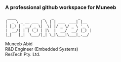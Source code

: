 ### A professional github workspace for Muneeb
```
 ____            _   _           _
|  _ \ _ __ ___ | \ | | ___  ___| |__
| |_) | '__/ _ \|  \| |/ _ \/ _ \ '_ \
|  __/| | | (_) | |\  |  __/  __/ |_) |
|_|   |_|  \___/|_| \_|\___|\___|_.__/
```

Muneeb Abid<br>
R&D Engineer (Embedded Systems)<br>
ResTech Pty. Ltd.<br>
<!--
**proneeb/proneeb** is a ✨ _special_ ✨ repository because its `README.md` (this file) appears on your GitHub profile.

Here are some ideas to get you started:

- 🔭 I’m currently working on ...
- 🌱 I’m currently learning ...
- 👯 I’m looking to collaborate on ...
- 🤔 I’m looking for help with ...
- 💬 Ask me about ...
- 📫 How to reach me: ...
- 😄 Pronouns: ...
- ⚡ Fun fact: ...
-->

